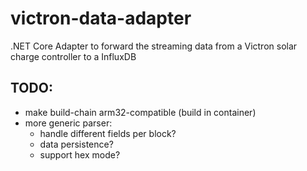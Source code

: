# victron-data-adapter
.NET Core Adapter to forward the streaming data from a Victron solar charge controller to a InfluxDB

## TODO:
- make build-chain arm32-compatible (build in container)
- more generic parser:
	- handle different fields per block?
	- data persistence?
	- support hex mode?
